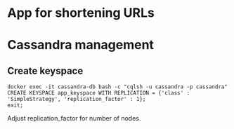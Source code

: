 # App for shortening URLs

# Cassandra management

## Create keyspace

```shell
docker exec -it cassandra-db bash -c "cqlsh -u cassandra -p cassandra"
CREATE KEYSPACE app_keyspace WITH REPLICATION = {'class' : 'SimpleStrategy', 'replication_factor' : 1};
exit;
```

Adjust replication_factor for number of nodes.

